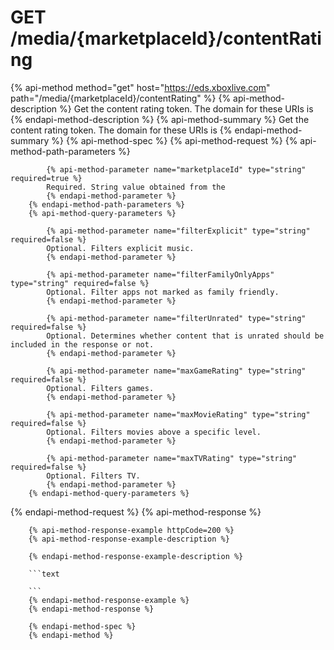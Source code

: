 # GET /media/{marketplaceId}/contentRating

{% api-method method="get" host="https://eds.xboxlive.com" path="/media/{marketplaceId}/contentRating" %}
        {% api-method-description %}
        Get the content rating token. The domain for these URIs is 
        {% endapi-method-description %}
        {% api-method-summary %}
        Get the content rating token. The domain for these URIs is 
        {% endapi-method-summary %}
        {% api-method-spec %}
        {% api-method-request %}
        {% api-method-path-parameters %}
        
            {% api-method-parameter name="marketplaceId" type="string" required=true %}
            Required. String value obtained from the 
            {% endapi-method-parameter %}
        {% endapi-method-path-parameters %}
        {% api-method-query-parameters %}
        
            {% api-method-parameter name="filterExplicit" type="string" required=false %}
            Optional. Filters explicit music.
            {% endapi-method-parameter %}

            {% api-method-parameter name="filterFamilyOnlyApps" type="string" required=false %}
            Optional. Filter apps not marked as family friendly.
            {% endapi-method-parameter %}

            {% api-method-parameter name="filterUnrated" type="string" required=false %}
            Optional. Determines whether content that is unrated should be included in the response or not.
            {% endapi-method-parameter %}

            {% api-method-parameter name="maxGameRating" type="string" required=false %}
            Optional. Filters games.
            {% endapi-method-parameter %}

            {% api-method-parameter name="maxMovieRating" type="string" required=false %}
            Optional. Filters movies above a specific level.
            {% endapi-method-parameter %}

            {% api-method-parameter name="maxTVRating" type="string" required=false %}
            Optional. Filters TV.
            {% endapi-method-parameter %}
        {% endapi-method-query-parameters %}
{% endapi-method-request %}
        {% api-method-response %}
        
        {% api-method-response-example httpCode=200 %}
        {% api-method-response-example-description %}
        
        {% endapi-method-response-example-description %}
        
        ```text
        
        ```
        {% endapi-method-response-example %}
        {% endapi-method-response %}
        
        {% endapi-method-spec %}
        {% endapi-method %}